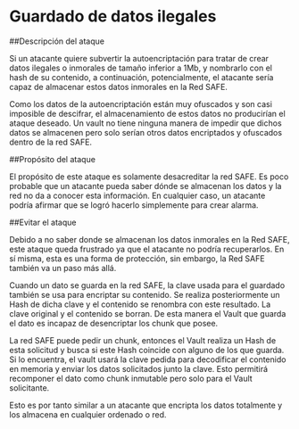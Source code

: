 # Guardado de datos ilegales

##Descripción del ataque

Si un atacante quiere subvertir la autoencriptación para tratar de crear datos ilegales o inmorales de tamaño inferior a 1Mb, y nombrarlo con el hash de su contenido, a continuación, potencialmente, el atacante sería capaz de almacenar estos datos inmorales en la Red SAFE.

Como los datos de la autoencriptación están muy ofuscados y son casi imposible de descifrar, el almacenamiento de estos datos no producirían el ataque deseado. Un vault no tiene ninguna manera de impedir que dichos datos se almacenen pero solo serían otros datos encriptados y ofuscados dentro de la red SAFE.

##Propósito del ataque

El propósito de este ataque es solamente desacreditar la red SAFE. Es poco probable que un atacante pueda saber dónde se almacenan los datos y la red no da a conocer esta información. En cualquier caso, un atacante podría afirmar que se logró hacerlo simplemente para crear alarma.

##Evitar el ataque

Debido a no saber donde se almacenan los datos inmorales en la Red SAFE, este ataque queda frustrado ya que el atacante no podría recuperarlos. En sí misma, esta es una forma de protección, sin embargo, la Red SAFE también va un paso más allá.

Cuando un dato se guarda en la red SAFE, la clave usada para el guardado también se usa para encriptar su contenido. Se realiza posteriormente un Hash de dicha clave y el contenido se renombra con este resultado. La clave original y el contenido se borran. De esta manera el Vault que guarda el dato es incapaz de desencriptar los chunk que posee.

La red SAFE puede pedir un chunk, entonces el Vault realiza un Hash de esta solicitud y busca si este Hash coincide con alguno de los que guarda. Si lo encuentra, el vault usará la clave pedida para decodificar el contenido en memoria y enviar los datos solicitados junto la clave. Esto permitirá recomponer el dato como chunk inmutable pero solo para el Vault solicitante.

Esto es por tanto similar a un atacante que encripta los datos totalmente y los almacena en cualquier ordenado o red.
